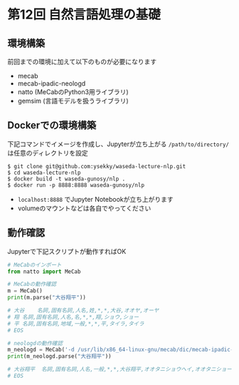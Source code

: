 # 第12回 自然言語処理の基礎

## 環境構築

前回までの環境に加えて以下のものが必要になります

- mecab
- mecab-ipadic-neologd
- natto (MeCabのPython3用ライブラリ)
- gemsim (言語モデルを扱うライブラリ)


## Dockerでの環境構築

下記コマンドでイメージを作成し、Jupyterが立ち上がる
`/path/to/directory/` は任意のディレクトリを設定

```
$ git clone git@github.com:ysekky/waseda-lecture-nlp.git
$ cd waseda-lecture-nlp
$ docker build -t waseda-gunosy/nlp .
$ docker run -p 8888:8888 waseda-gunosy/nlp
```

- `localhost:8888` でJupyter Notebookが立ち上がります
- volumeのマウントなどは各自でやってください

## 動作確認

Jupyterで下記スクリプトが動作すればOK

```python
# MeCabのインポート
from natto import MeCab

# MeCabの動作確認
m = MeCab()
print(m.parse("大谷翔平"))

# 大谷	名詞,固有名詞,人名,姓,*,*,大谷,オオヤ,オーヤ
# 翔	名詞,固有名詞,人名,名,*,*,翔,ショウ,ショー
# 平	名詞,固有名詞,地域,一般,*,*,平,タイラ,タイラ
# EOS

# neologdの動作確認
m_neologd = MeCab('-d /usr/lib/x86_64-linux-gnu/mecab/dic/mecab-ipadic-neologd')
print(m_neologd.parse("大谷翔平"))

# 大谷翔平	名詞,固有名詞,人名,一般,*,*,大谷翔平,オオタニショウヘイ,オオタニショーヘイ
# EOS
```

